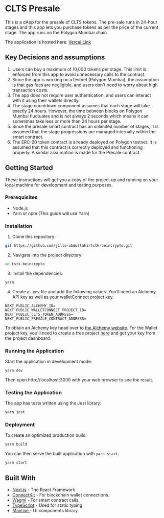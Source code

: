 # CLTS Presale

This is a dApp for the presale of CLTS tokens. The pre-sale runs in 24-hour stages and this app lets you purchase tokens as per the price of the current stage. The app runs on the Polygon Mumbai chain

The application is hosted here:
[Vercel Link](https://tstk-beincrypto.vercel.app/)

## Key Decisions and assumptions

1. Users can buy a maximum of 10,000 tokens per stage. This limit is enforced from this app to avoid unnecessary calls to the contract.
2. Since the app is working on a testnet (Polygon Mumbai), the assumption is that gas fees are negligible, and users don't need to worry about high transaction costs.
3. The app does not require user authentication, and users can interact with it using their wallets directly.
5. The stage countdown component assumes that each stage will take exactly 24 hours. However, the time between blocks on Polygon Mumbai fluctuates and is not always 2 seconds which means it can sometimes take less or more than 24 hours per stage.
6. Since the presale smart contract has an unlimited number of stages, it is assumed that the stage progressions are managed internally within the smart contract. 
7. The ERC-20 token contract is already deployed on Polygon testnet. It is assumed that this contract is correctly deployed and functioning properly. A similar assumption is made for the Presale contract.

## Getting Started

These instructions will get you a copy of the project up and running on your local machine for development and testing purposes.

### Prerequisites

- Node.js
- Yarn or npm (This guide will use Yarn)

### Installation

1. Clone this repository:

```bash
git https://github.com/jillo-abdullahi/tstk-beincrypto.git
```

2. Navigate into the project directory:

```bash
cd tstk-beincrypto
```

3. Install the dependencies:

```bash
yarn
```
4. Create a `.env` file and add the following values. You'll need an Alchemy API key as well as your walletConnect project key. 
```
NEXT_PUBLIC_ALCHEMY_ID=
NEXT_PUBLIC_WALLETCONNECT_PROJECT_ID=
NEXT_PUBLIC_CLTS_TOKEN_ADDRESS=
NEXT_PUBLIC_PRESALE_CONTRACT_ADDRESS=
```

To obtain an Alchemy key head over to [the Alchemy website](https://alchemy.com/).
For the Wallet project key, you'll need to create a free project [here](https://cloud.walletconnect.com/sign-in) and get your key from the project dashboard.

### Running the Application

Start the application in development mode:

```bash
yarn dev
```

Then open http://localhost:3000 with your web browser to see the result.

### Testing the Application

The app has tests written using the Jest library:

```bash
yarn jest
```

### Deployment

To create an optimized production build:

```bash
yarn build
```

You can then serve the built application with `yarn start`.

```bash
yarn start
```

## Built With

- [Next.js](https://nextjs.org/) - The React Framework
- [ConnectKit](https://docs.family.co/connectkit) - For blockchain wallet connections.
- [Wagmi](https://wagmi.sh/) - For smart contract calls.
- [TypeScript](https://www.typescriptlang.org/) - Used for static typing
- [Mantine ](https://mantine.dev/) - UI components library.

